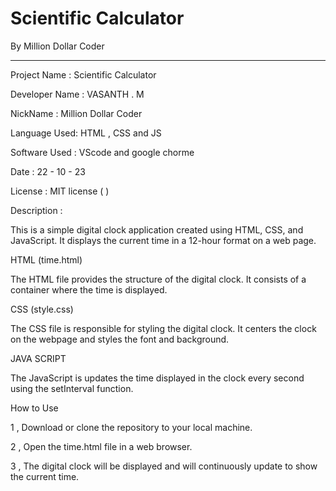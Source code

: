 # Scientific Calculator

By Million Dollar Coder

**************************



Project Name : Scientific Calculator

Developer Name : VASANTH . M

NickName : Million Dollar Coder

Language Used: HTML , CSS and JS

Software Used : VScode and google chorme

Date : 22 - 10 - 23

License : MIT license (  )

Description :

This is a simple digital clock application created using HTML, CSS, and JavaScript. It displays the current time in a 12-hour format on a web page.

HTML (time.html)

The HTML file provides the structure of the digital clock. It consists of a container where the time is displayed.

CSS (style.css)

The CSS file is responsible for styling the digital clock. It centers the clock on the webpage and styles the font and background.

JAVA SCRIPT

The JavaScript is updates the time displayed in the clock every second using the setInterval function.

How to Use

1 , Download or clone the repository to your local machine.

2 , Open the time.html file in a web browser.

3 , The digital clock will be displayed and will continuously update to show the current time.
